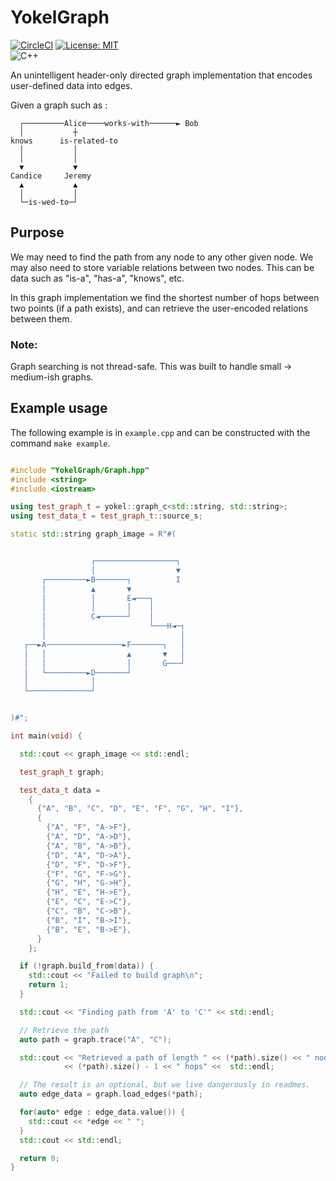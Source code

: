 # YokelGraph

[![CircleCI](https://dl.circleci.com/status-badge/img/gh/bosley/YokelGraph/tree/main.svg?style=svg)](https://dl.circleci.com/status-badge/redirect/gh/bosley/YokelGraph/tree/main)
[![License: MIT](https://img.shields.io/badge/License-MIT-yellow.svg)](https://opensource.org/licenses/MIT) <br>
![C++](https://img.shields.io/badge/c++-%2300599C.svg?style=for-the-badge&logo=c%2B%2B&logoColor=white)

An unintelligent header-only directed graph implementation that encodes user-defined data into edges.

Given a graph such as :
```
  ┌─────────Alice────works-with──────► Bob
  │           ┼
knows      is-related-to
  │           │
  │           │
  ▼           ▼
Candice     Jeremy
  ▲           ▲
  │           │
  └─is-wed-to─┘
```

## Purpose

We may need to find the path from any node to any other given node. We may also need
to store variable relations between two nodes. This can be data such as "is-a", "has-a", "knows", etc.

In this graph implementation we find the shortest number of hops between two points (if a path exists),
and can retrieve the user-encoded relations between them.

### Note:

Graph searching is not thread-safe. This was built to handle small -> medium-ish graphs.

## Example usage

The following example is in `example.cpp` and can be constructed with the command `make example`.

```cpp

#include "YokelGraph/Graph.hpp"
#include <string>
#include <iostream>

using test_graph_t = yokel::graph_c<std::string, std::string>;
using test_data_t = test_graph_t::source_s;

static std::string graph_image = R"#(


                  ┌──────────────────┐
                  │                  ▼
       ┌─────────►B───────┐          I
       │          ▲       ▼
       │          │       E◄───┐
       │          │       │    │
       │          C◄──────┘    │
       │                       └───H◄─┐
       │                              │
   ┌──►A─────────────────►F───────┐   │
   │   │                  ▲       ▼   │
   │   │                  │       G───┘
   │   └─────────►D───────┘
   │              │
   └──────────────┘


)#";

int main(void) {

  std::cout << graph_image << std::endl;

  test_graph_t graph;

  test_data_t data = 
    {
      {"A", "B", "C", "D", "E", "F", "G", "H", "I"},
      {
        {"A", "F", "A->F"},
        {"A", "D", "A->D"},
        {"A", "B", "A->B"},
        {"D", "A", "D->A"},
        {"D", "F", "D->F"},
        {"F", "G", "F->G"},
        {"G", "H", "G->H"},
        {"H", "E", "H->E"},
        {"E", "C", "E->C"},
        {"C", "B", "C->B"},
        {"B", "I", "B->I"},
        {"B", "E", "B->E"},
      }
    };

  if (!graph.build_from(data)) {
    std::cout << "Failed to build graph\n";
    return 1;
  }

  std::cout << "Finding path from 'A' to 'C'" << std::endl;

  // Retrieve the path
  auto path = graph.trace("A", "C");

  std::cout << "Retrieved a path of length " << (*path).size() << " nodes, " 
            << (*path).size() - 1 << " hops" <<  std::endl;

  // The result is an optional, but we live dangerously in readmes. 
  auto edge_data = graph.load_edges(*path);

  for(auto* edge : edge_data.value()) {
    std::cout << *edge << " ";
  }
  std::cout << std::endl;

  return 0;
}

```

